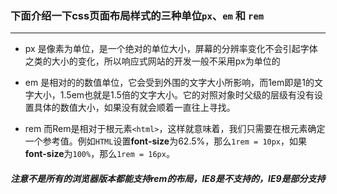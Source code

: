 ### 下面介绍一下css页面布局样式的三种单位`px`、`em` 和 `rem`
---

- px 是像素为单位，是一个绝对的单位大小，屏幕的分辨率变化不会引起字体之类的大小的变化，所以响应式网站的开发一般不采用px为单位的

- em 是相对的的数值单位，它会受到外围的文字大小所影响，而1em即是1的文字大小，1.5em也就是1.5倍的文字大小。它的对照对象时父级的层级有没有设置具体的数值大小，如果没有就会顺着一直往上寻找。

- rem 而Rem是相对于根元素`<html>`，这样就意味着，我们只需要在根元素确定一个参考值。例如`HTML`设置**font-size**为62.5%，那么`1rem = 10px`，如果**font-size**为`100%`，那么`1rem = 16px`。

##### **注意不是所有的浏览器版本都能支持rem的布局，IE8是不支持的，IE9是部分支持**

